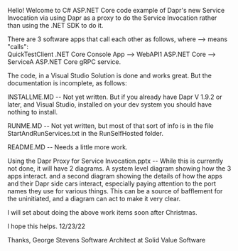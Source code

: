 Hello!  Welcome to C# ASP.NET Core code example of Dapr's new Service Invocation via using Dapr as a proxy to do the Service Invocation rather than using the .NET SDK to do it.

There are 3 software apps that call each other as follows, where --> means "calls":   
  QuickTestClient .NET Core Console App --> WebAPI1 ASP.NET Core --> ServiceA ASP.NET Core gRPC service.

The code, in a Visual Studio Solution is done and works great.  But the documentation is incomplete, as follows:

INSTALLME.MD  -- Not yet written.  But if you already have Dapr V 1.9.2 or later, and Visual Studio, installed on your dev system you should have nothing to install.

RUNME.MD -- Not yet written, but most of that sort of info is in the file StartAndRunServices.txt in the RunSelfHosted folder.

README.MD -- Needs a little more work.

Using the Dapr Proxy for Service Invocation.pptx -- While this is currently not done, it will have 2 diagrams.  A system level diagram showing how the 3 apps interact.  and a second diagram showing the details of how the apps and their Dapr side cars interact, especially paying attention to the port names they use for various things.  This can be a source of bafflement for the uninitiated, and a diagram can act to make it very clear.

I will set about doing the above work items soon after Christmas.

I hope this helps. 12/23/22

Thanks, 
George Stevens
Software Architect at Solid Value Software
